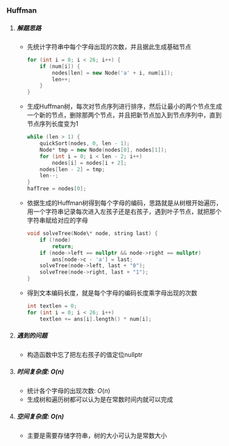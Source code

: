 ### Huffman

1.  ##### 解题思路

    - 先统计字符串中每个字母出现的次数，并且据此生成基础节点
      ```c++
      for (int i = 0; i < 26; i++) {
          if (num[i]) {
              nodes[len] = new Node('a' + i, num[i]);
              len++;
          }
      }
      ```
    - 生成Huffman树，每次对节点序列进行排序，然后让最小的两个节点生成一个新的节点，删除那两个节点，并且把新节点加入到节点序列中，直到节点序列长度变为1
      ```c++
      while (len > 1) {
          quickSort(nodes, 0, len - 1);
          Node* tmp = new Node(nodes[0], nodes[1]);
          for (int i = 0; i < len - 2; i++)
              nodes[i] = nodes[i + 2];
          nodes[len - 2] = tmp;
          len--;
      }
      hafTree = nodes[0];
      ```
    - 依据生成的Huffman树得到每个字母的编码，思路就是从树根开始遍历，用一个字符串记录每次进入左孩子还是右孩子，遇到叶子节点，就把那个字符串赋给对应的字母

      ```c++
      void solveTree(Node\* node, string last) {
          if (!node)
              return;
          if (node->left == nullptr && node->right == nullptr)
              ans[node->c - 'a'] = last;
          solveTree(node->left, last + "0");
          solveTree(node->right, last + "1");
      }
      ```

    - 得到文本编码长度，就是每个字母的编码长度乘字母出现的次数

      ```c++
      int textlen = 0;
      for (int i = 0; i < 26; i++)
          textlen += ans[i].length() * num[i];
      ```

2.  ##### 遇到的问题
    - 构造函数中忘了把左右孩子的值定位nullptr
3.  ##### 时间复杂度: $O(n)$
    - 统计各个字母的出现次数: $O(n)$
    - 生成树和遍历树都可以认为是在常数时间内就可以完成
4.  ##### 空间复杂度: $O(n)$
    - 主要是需要存储字符串，树的大小可认为是常数大小
